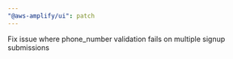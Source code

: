 ```yaml
---
"@aws-amplify/ui": patch
---
```


Fix issue where phone_number validation fails on multiple signup submissions
